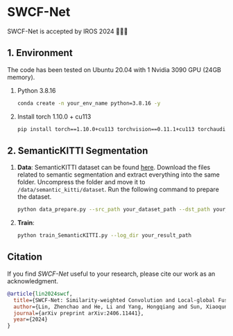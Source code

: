 # SWCF-Net
SWCF-Net is accepted by IROS 2024 🎉🎉🎉

## 1. Environment
The code has been tested on Ubuntu 20.04 with 1 Nvidia 3090 GPU (24GB memory).

1. Python 3.8.16
    ```bash
    conda create -n your_env_name python=3.8.16 -y
    ```

2. Install torch 1.10.0 + cu113

    ```bash
    pip install torch==1.10.0+cu113 torchvision==0.11.1+cu113 torchaudio==0.10.0+cu113
    ```

## 2. SemanticKITTI Segmentation

1. **Data**: SemanticKITTI dataset can be found [here](http://semantic-kitti.org/dataset.html#download). Download the files related to semantic segmentation and extract everything into the same folder. Uncompress the folder and move it to ```/data/semantic_kitti/dataset```.
   Run the following command to prepare the dataset.

    ```bash
    python data_prepare.py --src_path your_dataset_path --dst_path your_process_path
    ```
    
2. **Train**: 

    ```bash
    python train_SemanticKITTI.py --log_dir your_result_path
    ```

## Citation
If you find _SWCF-Net_ useful to your research, please cite our work as an acknowledgment.
```bib
@article{lin2024swcf,
  title={SWCF-Net: Similarity-weighted Convolution and Local-global Fusion for Efficient Large-scale Point Cloud Semantic Segmentation},
  author={Lin, Zhenchao and He, Li and Yang, Hongqiang and Sun, Xiaoqun and Zhang, Cuojin and Chen, Weinan and Guan, Yisheng and Zhang, Hong},
  journal={arXiv preprint arXiv:2406.11441},
  year={2024}
}
```
